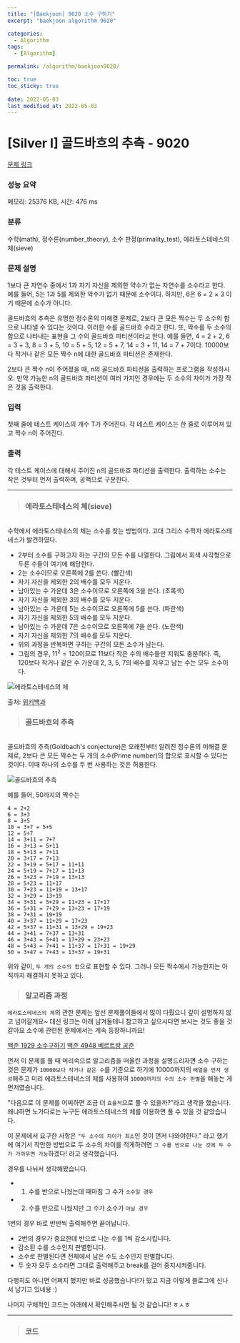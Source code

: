 ```yaml
---
title: "[Baekjoon] 9020 소수 구하기"
excerpt: "baekjoon algorithm 9020"

categories:
  - Algorithm
tags:
  - [Algorithm]

permalink: /algorithm/baekjoon9020/

toc: true
toc_sticky: true
 
date: 2022-05-03
last_modified_at: 2022-05-03
---
```


# [Silver I] 골드바흐의 추측 - 9020 

[문제 링크](https://www.acmicpc.net/problem/9020) 

### 성능 요약

메모리: 25376 KB, 시간: 476 ms

### 분류

수학(math), 정수론(number_theory), 소수 판정(primality_test), 에라토스테네스의 체(sieve)

### 문제 설명

<p>1보다 큰 자연수 중에서  1과 자기 자신을 제외한 약수가 없는 자연수를 소수라고 한다. 예를 들어, 5는 1과 5를 제외한 약수가 없기 때문에 소수이다. 하지만, 6은 6 = 2 × 3 이기 때문에 소수가 아니다.</p>

<p>골드바흐의 추측은 유명한 정수론의 미해결 문제로, 2보다 큰 모든 짝수는 두 소수의 합으로 나타낼 수 있다는 것이다. 이러한 수를 골드바흐 수라고 한다. 또, 짝수를 두 소수의 합으로 나타내는 표현을 그 수의 골드바흐 파티션이라고 한다. 예를 들면, 4 = 2 + 2, 6 = 3 + 3, 8 = 3 + 5, 10 = 5 + 5, 12 = 5 + 7, 14 = 3 + 11, 14 = 7 + 7이다. 10000보다 작거나 같은 모든 짝수 n에 대한 골드바흐 파티션은 존재한다.</p>

<p>2보다 큰 짝수 n이 주어졌을 때, n의 골드바흐 파티션을 출력하는 프로그램을 작성하시오. 만약 가능한 n의 골드바흐 파티션이 여러 가지인 경우에는 두 소수의 차이가 가장 작은 것을 출력한다.</p>

### 입력 

 <p>첫째 줄에 테스트 케이스의 개수 T가 주어진다. 각 테스트 케이스는 한 줄로 이루어져 있고 짝수 n이 주어진다.</p>

### 출력 

 <p>각 테스트 케이스에 대해서 주어진 n의 골드바흐 파티션을 출력한다. 출력하는 소수는 작은 것부터 먼저 출력하며, 공백으로 구분한다.</p>





---
> ### 에라토스테네스의 체(sieve)
<br>
수학에서 에라토스테네스의 체는 소수를 찾는 방법이다. 고대 그리스 수학자 에라토스테네스가 발견하였다.

- 2부터 소수를 구하고자 하는 구간의 모든 수를 나열한다. 그림에서 회색 사각형으로 두른 수들이 여기에 해당한다.
- 2는 소수이므로 오른쪽에 2를 쓴다. (빨간색)
- 자기 자신을 제외한 2의 배수를 모두 지운다.
- 남아있는 수 가운데 3은 소수이므로 오른쪽에 3을 쓴다. (초록색)
- 자기 자신을 제외한 3의 배수를 모두 지운다.
- 남아있는 수 가운데 5는 소수이므로 오른쪽에 5를 쓴다. (파란색)
- 자기 자신을 제외한 5의 배수를 모두 지운다.
- 남아있는 수 가운데 7은 소수이므로 오른쪽에 7을 쓴다. (노란색)
- 자기 자신을 제외한 7의 배수를 모두 지운다.
- 위의 과정을 반복하면 구하는 구간의 모든 소수가 남는다.
- 그림의 경우, $11^2 = 120$이므로 11보다 작은 수의 배수들만 지워도 충분하다. 즉, 120보다 작거나 같은 수 가운데 2, 3, 5, 7의 배수를 지우고 남는 수는 모두 소수이다.


![에라토스테네스의 체](https://jsw6701.github.io/assets/images/posts_img/에라토스테네스의_체.gif)

출처: [위키백과](https://ko.wikipedia.org/wiki/%EC%97%90%EB%9D%BC%ED%86%A0%EC%8A%A4%ED%85%8C%EB%84%A4%EC%8A%A4%EC%9D%98_%EC%B2%B4)

> ### 골드바흐의 추측
<br>
골드바흐의 추측(Goldbach's conjecture)은 오래전부터 알려진 정수론의 미해결 문제로, 2보다 큰 모든 짝수는 두 개의 소수(Prime number)의 합으로 표시할 수 있다는 것이다. 이때 하나의 소수를 두 번 사용하는 것은 허용한다.

![골드바흐의 추측](https://jsw6701.github.io/assets/images/posts_img/골드바흐의_추측.png)

예를 들어, 50까지의 짝수는

```
4 = 2+2
6 = 3+3
8 = 3+5
10 = 3+7 = 5+5
12 = 5+7
14 = 3+11 = 7+7
16 = 3+13 = 5+11
18 = 5+13 = 7+11
20 = 3+17 = 7+13
22 = 3+19 = 5+17 = 11+11
24 = 5+19 = 7+17 = 11+13
26 = 3+23 = 7+19 = 13+13
28 = 5+23 = 11+17
30 = 7+23 = 11+19 = 13+17
32 = 3+29 = 13+19
34 = 3+31 = 5+29 = 11+23 = 17+17
36 = 5+31 = 7+29 = 13+23 = 17+19
38 = 7+31 = 19+19
40 = 3+37 = 11+29 = 17+23
42 = 5+37 = 11+31 = 13+29 = 19+23
44 = 3+41 = 7+37 = 13+31
46 = 3+43 = 5+41 = 17+29 = 23+23
48 = 5+43 = 7+41 = 11+37 = 17+31 = 19+29
50 = 3+47 = 7+43 = 13+37 = 19+31
```

위와 같이, `두 개의 소수의 합`으로 표현할 수 있다. 그러나 모든 짝수에서 가능한지는 아직까지 해결하지 못하고 있다.

> ### 알고리즘 과정


`에라토스테네스의 체`의 관한 문제는 앞선 문제풀이들에서 많이 다뤘으니 깊이 설명하지 않고 넘어갈게요~
대신 링크는 아래 남겨둘테니 참고하고 싶으시다면 보시는 것도 좋을 것 같아요 소수에 관련된 문제에서는 계속 등장하니까요!

[백준 1929 소수구하기](https://jsw6701.github.io/algorithm/baekjoon1929/)
[백준 4948 베르트랑 공준](https://jsw6701.github.io/algorithm/baekjoon4948/)

먼저 이 문제를 풀 때 머리속으로 알고리즘을 떠올린 과정을 설명드리자면 소수 구하는 것은 문제가 `10000보다 작거나 같은 수`를 기준으로 하기에 10000까지의 `배열을 먼저 생성`해주고 미리 에라토스테네스의 체를 사용하여 `10000까지의 수의 소수 판별`을 해놓는 게 먼저였습니다.

"다음으로 이 문제를 어찌하면 조금 더 `효율적`으로 풀 수 있을까?"라고 생각을 했습니다. 왜냐하면 노가다로는 누구든 에라토스테네스의 체를 이용하면 풀 수 있을 것 같았습니다.

이 문제에서 요구한 사항은 `"두 소수의 차이가 최소`인 것이 먼저 나와야한다." 라고 했기에 여기서 착안한 방법으로 두 소수의 차이를 적게하려면 `그 수를 반으로 나눈 것에 두 수가 가까우면 가능`하겠다! 라고 생각했습니다.

경우를 나눠서 생각해봤습니다.
- 1. 수를 반으로 나눴는데 때마침 그 수가 `소수일 경우`
- 2. 수를 반으로 나눴지만 그 수가 소수가 `아닐 경우`

1번의 경우 바로 반반씩 출력해주면 끝이납니다.

- 2번의 경우가 중요한데 반으로 나눈 수를 1씩 감소시킵니다.
- 감소된 수를 소수인지 판별합니다.
- 소수로 판별된다면 전체에서 남은 수도 소수인지 판별합니다.
- 두 숫자 모두 소수라면 그대로 출력해주고 break를 걸어 중지시켜줍니다.

다행히도 아니면 어쩌지 했지만 바로 성공했습니다!가 떴고 지금 이렇게 블로그에 신나서 남기고 있네용 :)

나머지 구체적인 코드는 아래에서 확인해주시면 될 것 같습니다! ㅎㅅㅎ


---
> ### 코드


<script src="https://gist.github.com/jsw6701/d5cba3324e2d28c57e882e63380e530f.js"></script>

